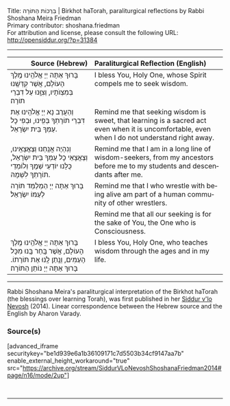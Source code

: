 <html>
<head></head>
<body>
Title: בִּרְכוֹת הַתּוֹרָה | Birkhot haTorah, paraliturgical reflections by Rabbi Shoshana Meira Friedman<br />
Primary contributor: shoshana.friedman<br />
For attribution and license, please consult the following URL: <a href="http://opensiddur.org/?p=31384">http://opensiddur.org/?p=31384</a>
<p />
<hr />

<table style="margin-left: auto;margin-right: auto;" class="draggable">
<thead><tr><th id="x" style="text-align: right;">Source (Hebrew)</th><th style="text-align: left;">Paraliturgical Reflection (English)</th></tr></thead>
<tbody>
<tr><td style="vertical-align:top;">
<div class="liturgy" lang="he">
בָּרוּךְ אַתָּה 
יְיָ אֱלֹהֵֽינוּ
מֶֽלֶךְ הָעוֹלָם,
אֲשֶׁר קִדְּשָֽׁנוּ בְּמִצְוֺתָיו,
וְצִוָּֽנוּ עַל דִבְרֵי תוֹרָה׃
</span></div></td>
 
<td style="vertical-align:top;">
<div class="english" lang="en">
I bless You, Holy One, 
whose Spirit compels me to seek wisdom.  
</div></td></tr>


<tr><td style="vertical-align:top;">
<div class="liturgy" lang="he">
וְהַעֲרֶב נָא יְיָ אֱלֹהֵֽינוּ
אֶת דִּבְרֵי תוֹרָתְךָ בְּפִֽינוּ,
וּבְפִי כׇל עַמְּךָ בֵּית יִשְׂרָאֵל.
</span></div></td>
 
<td style="vertical-align:top;">
<div class="english" lang="en">
Remind me that seeking wisdom is sweet,
that learning is a sacred act even when it is uncomfortable,
even when I do not understand right away.  
</div></td></tr>


<tr><td style="vertical-align:top;">
<div class="liturgy" lang="he">
וְנִהְיֶה אֲנַֽחְנוּ וְצֶאֱצָאֵֽינוּ,
וְצֶאֱצָאֵי כׇל עַמְּךָ בֵּית יִשְׂרָאֵל,
כֻּלָּנוּ יוֹדְעֵי שְׁמֶֽךָ
וְלוֹמְדֵי תוֹרָתְךָ לִשְׁמָהּ.
</span></div></td>
 
<td style="vertical-align:top;">
<div class="english" lang="en">
Remind me that I am in a long line of wisdom-seekers,
from my ancestors before me to my students and descendants after me.  
</div></td></tr>


<tr><td style="vertical-align:top;">
<div class="liturgy" lang="he">
בָּרוּךְ אַתָּה יְיָ
הַמְלַמֵּד תּוֹרָה
לְעַמּוֹ יִשְׂרָאֵל׃
</span></div></td>
 
<td style="vertical-align:top;">
<div class="english" lang="en">
Remind me that I who wrestle with being alive am part of a human community of other wrestlers.  
</div></td></tr>


<tr><td style="vertical-align:top;">
<div class="liturgy" lang="he">

</span></div></td>
 
<td style="vertical-align:top;">
<div class="english" lang="en">
Remind me that all our seeking is for the sake of You, the One who is Consciousness.  
</div></td></tr>


<tr><td style="vertical-align:top;">
<div class="liturgy" lang="he">
בָּרוּךְ אַתָּה
יְיָ אֱלֹהֵֽינוּ
מֶֽלֶךְ הָעוֹלָם,
אֲשֶׁר בְָּחַר בְָּנוּ מִכׇּל הָעַמִּים,
וְנָֽתַן לָֽנוּ אֶת תּוֹרָתוֹ.
בָּרוּךְ אַתָּה יְיָ
נוֹתֵן הַתּוֹרָה׃
</span></div></td>
 
<td style="vertical-align:top;">
<div class="english" lang="en">
I bless You, Holy One, who teaches wisdom through the ages and in my life.
</div></td></tr>
</tbody></table>

<hr />

Rabbi Shoshana Meira's paraliturgical interpretation of the Birkhot haTorah (the blessings over learning Torah), was first published in her <a href="/?p=9556">Siddur v'lo Nevosh</a> (2014). Linear correspondence between the Hebrew source and the English by Aharon Varady.

<h3>Source(s)</h3>

[advanced_iframe securitykey="be1d939e6a1b36109171c7d5503b34cf9147aa7b" enable_external_height_workaround="true" src="https://archive.org/stream/SiddurVLoNevoshShoshanaFriedman2014#page/n16/mode/2up"]

&nbsp;

<hr />

&nbsp;
</body>
</html>